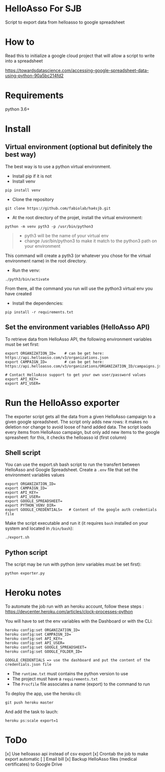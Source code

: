 # HelloAsso For SJB
Script to export data from helloasso to google spreadsheet

# How to
Read this to initialize a google cloud project that will allow a script to write into a spreadsheet

https://towardsdatascience.com/accessing-google-spreadsheet-data-using-python-90a5bc214fd2

# Requirements
python 3.6+

# Install
## Virtual environment (optional but definitely the best way)
The best way is to use a python virtual environment.

- Install pip if it is not
- Install venv 
```
pip install venv
```
- Clone the repository
```
git clone https://github.com/fabiolab/ha4sjb.git
```
- At the root directory of the projet, install the virtual environment:
```
python -m venv pyth3 -p /usr/bin/python3
```
> - pyth3 will be the name of your virtual env
> - change /usr/bin/python3 to make it match to the python3 path on your environment

This command will create a pyth3 (or whatever you chose for the virtual environment name) in the root directory.
- Run the venv:
```
./pyth3/bin/activate
``` 
From there, all the command you run will use the python3 virtual env you have created
- Install the dependencies:
```
pip install -r requirements.txt
```

## Set the environment variables (HelloAsso API)
To retrieve data from HelloAsso API, the following environment variables must be set first:

```
export ORGANIZATION_ID=    # can be get here: https://api.helloasso.com/v3/organizations.json
export CAMPAIGN_ID=        # can be get here: https://api.helloasso.com/v3/organizations/ORGANIZATION_ID/campaigns.json 

# Contact HelloAsso support to get your own user/password values
export API_KEY=
export API_USER=
```

# Run the HelloAsso exporter
The exporter script gets all the data from a given HelloAsso campaign to a given google spreadsheet.
The script only adds new rows: it makes no deletion nor change to avoid loose of hand added data.
The script loads every items from HelloAsso campaign, but only add new items to the google spreasheet: for this, it checks the helloasso id (first column)

## Shell script
You can use the export.sh bash script to run the transfert between HelloAsso and Google Spreadsheet.
Create a `.env` file that set the environment variables values

```
export ORGANIZATION_ID=
export CAMPAIGN_ID= 	
export API_KEY=
export API_USER=
export GOOGLE_SPREADSHEET=
export PYTHON_VENV_DIR=
export GOOGLE_CREDENTIALS=   # Content of the google auth credentials file
```

Make the script executable and run it (it requires `bash` installed on your system and located in `/bin/bash`):
```
./export.sh
```

## Python script
The script may be run with python (env variables must be set first):
```
python exporter.py
```

# Heroku notes
To automate the job run with an heroku account, follow these steps : https://devcenter.heroku.com/articles/clock-processes-python

You will have to set the env variables with the Dashboard or with the CLi:
```
heroku config:set ORGANIZATION_ID=
heroku config:set CAMPAIGN_ID=
heroku config:set API_KEY=
heroku config:set API_USER=
heroku config:set GOOGLE_SPREADSHEET=
heroku config:set GOOGLE_FOLDER_ID=

GOOGLE_CREDENTIALS => use the dashboard and put the content of the credentials.json file
```

- The `runtime.txt` must contains the python version to use
- The project must have a `requirements.txt`
- The `Procfile` file associates a name (export) to the command to run

To deploy the app, use the heroku cli:
```
git push heroku master
```
And add the task to lauch:
```
heroku ps:scale export=1
```

# ToDo
[x] Use helloasso api instead of csv export
[x] Crontab the job to make export automatic
[ ] Email bill
[x] Backup HelloAsso files (medical certificates) to Google Drive
